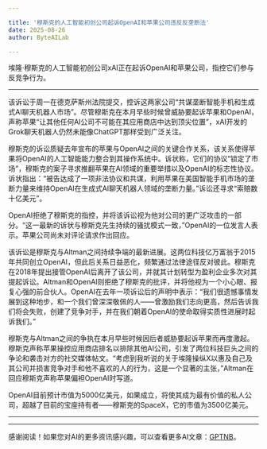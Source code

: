 ```yaml
---

title: '穆斯克的人工智能初创公司起诉OpenAI和苹果公司违反反垄断法'
date: 2025-08-26
author: ByteAILab

---
```


埃隆·穆斯克的人工智能初创公司xAI正在起诉OpenAI和苹果公司，指控它们参与反竞争行为。

---
该诉讼于周一在德克萨斯州法院提交，控诉这两家公司“共谋垄断智能手机和生成式AI聊天机器人市场”。尽管穆斯克在本月早些时候曾威胁要起诉苹果和OpenAI，声称苹果“让其他任何AI公司不可能在其应用商店中达到顶尖位置”，xAI开发的Grok聊天机器人仍然未能像ChatGPT那样受到广泛关注。

穆斯克的诉讼质疑去年宣布的苹果与OpenAI之间的关键合作关系，该关系使得苹果将OpenAI的人工智能能力整合到其操作系统中。诉状称，它们的协议“锁定了市场”，穆斯克的案子寻求推翻苹果在AI领域的重要举措以及OpenAI的标志性协议。诉状指出：“被告达成了一项非法协议和共谋，利用苹果在美国智能手机市场的垄断力量来维持OpenAI在生成式AI聊天机器人领域的垄断力量。”诉讼还寻求“索赔数十亿美元”。

OpenAI拒绝了穆斯克的指控，并将该诉讼视为他对公司的更广泛攻击的一部分。“这一最新的诉状与穆斯克先生持续的骚扰模式一致，”OpenAI的一位发言人表示。苹果公司尚未对评论请求作出回应。

该诉讼是穆斯克与Altman之间持续争端的最新进展。这两位科技亿万富翁于2015年共同创立OpenAI，但此后关系日益恶化，频繁通过法律途径反对彼此。穆斯克在2018年提出接管OpenAI后离开了该公司，并就其计划转型为盈利企业多次对其提起诉讼。Altman和OpenAI则拒绝了穆斯克的批评，并将他视为一个小心眼、报复心强的前合伙人。OpenAI在去年一项诉讼后的声明中表示：“我们很遗憾事情发展到这种地步，和一个我们曾深深敬佩的人——曾激励我们志向更高，然后告诉我们将会失败，创建了竞争对手，并在我们朝着OpenAI的使命取得实质性进展时起诉我们。”

穆斯克与Altman之间的争执在本月早些时候因后者威胁要起诉苹果而再度激起。穆斯克声称苹果操控应用商店排名以排除其他AI公司，引发了两位科技巨头之间的争论和袭击对方的社交媒体帖文。“考虑到我听说的关于埃隆操纵X以惠及自己及其公司并损害竞争对手和他不喜欢的人的行为，这是一个显著的主张，”Altman在回应穆斯克声称苹果偏袒OpenAI时写道。

OpenAI目前预计市值为5000亿美元，如果成立，将使其成为最有价值的私人公司，超越了目前的宝座持有者——穆斯克的SpaceX，它的市值为3500亿美元。

---
---
感谢阅读！如果您对AI的更多资讯感兴趣，可以查看更多AI文章：[GPTNB](https://gptnb.com)。